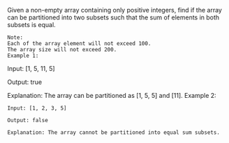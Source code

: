 Given a non-empty array containing only positive integers, find if the array can be partitioned into two subsets such that the sum of elements in both subsets is equal.
```
Note:
Each of the array element will not exceed 100.
The array size will not exceed 200.
Example 1:
```
Input: [1, 5, 11, 5]

Output: true

Explanation: The array can be partitioned as [1, 5, 5] and [11].
Example 2:
```
Input: [1, 2, 3, 5]

Output: false

Explanation: The array cannot be partitioned into equal sum subsets.